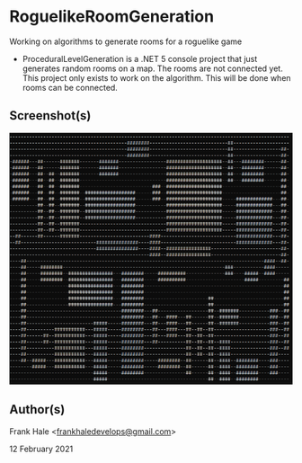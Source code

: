 # RoguelikeRoomGeneration

Working on algorithms to generate rooms for a roguelike game

- ProceduralLevelGeneration is a .NET 5 console project that just generates
  random rooms on a map. The rooms are not connected yet. This project only
  exists to work on the algorithm. This will be done when rooms can be
  connected.

## Screenshot(s)

![Room Generation](screenshots/rooms.png)

## Author(s)

Frank Hale &lt;frankhaledevelops@gmail.com&gt;

12 February 2021
